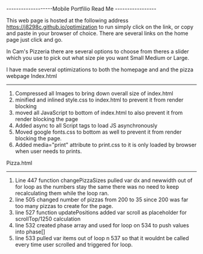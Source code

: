-------------------Mobile Portfilio Read Me -----------------

This web page is hosted at the following address https://j8298c.github.io/optimization
to run simply click on the link, or copy and paste in your browser of choice. There are several links on the home page just click and go.

In Cam's Pizzeria there are several options to choose from theres a slider which you use to
pick out what size pie you want Small Medium or Large.

I have made several optimizations to both the homepage and and the pizza webpage
Index.html
____________

1. Compressed all Images to bring down overall size of index.html
2. minified and inlined style.css to index.html to prevent it from render blocking
3. moved all JavaScript to bottom of index.html to also prevent it from render blocking the page
4. Added async to all Script tags to load JS asynchronously
5. Moved google fonts.css to bottom as well to prevent it from render blocking the page.
6. Added media="print" attribute to print.css to it is only loaded by browser when user needs to      prints.

Pizza.html
___________

1. Line 447 function changePizzaSizes pulled var dx and newwidth out of for loop as the numbers stay the same there was no need to keep recalculating them while the loop ran.
2. line 505 changed number of pizzas from 200 to 35 since 200 was far too many pizzas to create for the page.
3. line 527 function updatePositions added var scroll as placeholder for scrollTop/1250 calculation
4. line 532 created phase array and used for loop on 534 to push values into phase[]
5. line 533 pulled var items out of loop n 537 so that it wouldnt be called every time user scrolled and triggered for loop.
